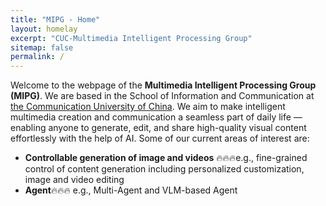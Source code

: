 ```yaml
---
title: "MIPG - Home"
layout: homelay
excerpt: "CUC-Multimedia Intelligent Processing Group"
sitemap: false
permalink: /
---
```


Welcome to the webpage of the **Multimedia Intelligent Processing Group (MIPG)**. We are based in the  School of Information and Communication at <a href="https://www.cuc.edu.cn/"> the Communication University of China</a>. We aim to make intelligent multimedia creation and communication a seamless part of daily life — enabling anyone to generate, edit, and share high-quality visual content effortlessly with the help of AI. Some of our current areas of interest are:
- **Controllable generation of image and videos** 🔥🔥🔥e.g., fine-grained control of content generation including personalized customization, image and video editing
- **Agent**🔥🔥🔥 e.g., Multi-Agent and VLM-based Agent

